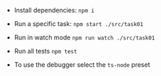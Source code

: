 - Install dependencies: `npm i`

- Run a specific task: `npm start ./src/task01`

- Run in watch mode `npm run watch ./src/task01`

- Run all tests `npm test`

- To use the debugger select the `ts-node` preset
